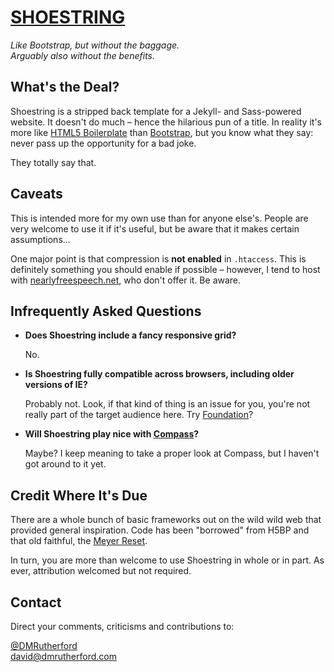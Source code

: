[SHOESTRING](http://dmrutherford.github.io/shoestring/)
=======================================================

*Like Bootstrap, but without the baggage.  
Arguably also without the benefits.*


What's the Deal?
----------------

Shoestring is a stripped back template for a Jekyll- and Sass-powered website. It doesn't do much &ndash; hence the hilarious pun of a title. In reality it's more like [HTML5 Boilerplate](http://html5boilerplate.com) than [Bootstrap](http://twitter.github.com/bootstrap), but you know what they say: never pass up the opportunity for a bad joke.

They totally say that.


Caveats
-------

This is intended more for my own use than for anyone else's. People are very welcome to use it if it's useful, but be aware that it makes certain assumptions...

One major point is that compression is **not enabled** in `.htaccess`. This is definitely something you should enable if possible &ndash; however, I tend to host with [nearlyfreespeech.net](http://www.nearlyfreespeech.net), who don't offer it. Be aware.


Infrequently Asked Questions
----------------------------

*   **Does Shoestring include a fancy responsive grid?**

    No.

*   **Is Shoestring fully compatible across browsers, including older versions of IE?**

    Probably not. Look, if that kind of thing is an issue for you, you're not really part of the target audience here. Try [Foundation](http://foundation.zurb.com)?
    
*   **Will Shoestring play nice with [Compass](http://compass-style.org)?**

    Maybe? I keep meaning to take a proper look at Compass, but I haven't got around to it yet.


Credit Where It's Due
---------------------

There are a whole bunch of basic frameworks out on the wild wild web that provided general inspiration. Code has been "borrowed" from H5BP and that old faithful, the [Meyer Reset](http://meyerweb.com/eric/tools/css/reset/).

In turn, you are more than welcome to use Shoestring in whole or in part. As ever, attribution welcomed but not required.


Contact
-------

Direct your comments, criticisms and contributions to:

[@DMRutherford](https://twitter.com/DMRutherford)  
[david@dmrutherford.com](mailto:david@dmrutherford.com)